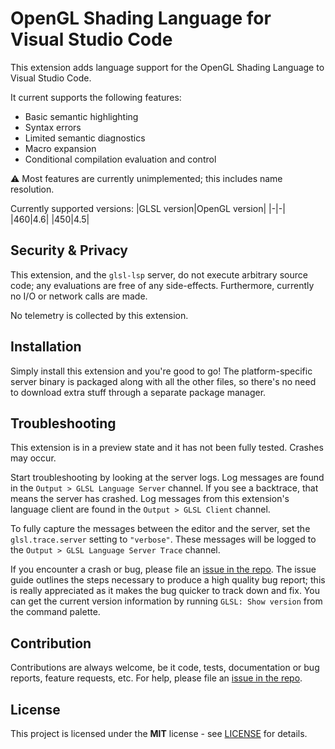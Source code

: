 # OpenGL Shading Language for Visual Studio Code
This extension adds language support for the OpenGL Shading Language to Visual Studio Code.

It current supports the following features:
- Basic semantic highlighting
- Syntax errors
- Limited semantic diagnostics
- Macro expansion
- Conditional compilation evaluation and control

⚠ Most features are currently unimplemented; this includes name resolution.

Currently supported versions:
|GLSL version|OpenGL version|
|-|-|
|460|4.6|
|450|4.5|

<!-- How does this extension compare to existing ones? -->

## Security & Privacy
This extension, and the `glsl-lsp` server, do not execute arbitrary source code; any evaluations are free of any side-effects. Furthermore, currently no I/O or network calls are made.

No telemetry is collected by this extension.

## Installation
Simply install this extension and you're good to go! The platform-specific server binary is packaged along with all the other files, so there's no need to download extra stuff through a separate package manager.

## Troubleshooting
This extension is in a preview state and it has not been fully tested. Crashes may occur. 

Start troubleshooting by looking at the server logs. Log messages are found in the `Output > GLSL Language Server` channel. If you see a backtrace, that means the server has crashed. Log messages from this extension's language client are found in the `Output > GLSL Client` channel.

To fully capture the messages between the editor and the server, set the `glsl.trace.server` setting to `"verbose"`. These messages will be logged to the `Output > GLSL Language Server Trace` channel.

If you encounter a crash or bug, please file an [issue in the repo](https://github.com/KubaP/glsl-lsp/issues). The issue guide outlines the steps necessary to produce a high quality bug report; this is really appreciated as it makes the bug quicker to track down and fix. You can get the current version information by running `GLSL: Show version` from the command palette.

## Contribution
Contributions are always welcome, be it code, tests, documentation or bug reports, feature requests, etc. <!-- Please see the [contribution guide]() for more details.--> For help, please file an [issue in the repo](https://github.com/KubaP/glsl-lsp/issues).

## License
This project is licensed under the **MIT** license - see [LICENSE](LICENSE) for details.
